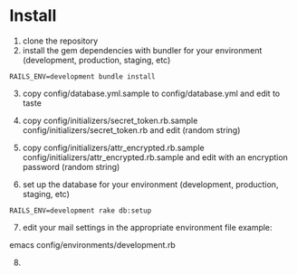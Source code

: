 # Install

1. clone the repository
2. install the gem dependencies with bundler for your environment (development, production, staging, etc)

```shell
RAILS_ENV=development bundle install
```

3. copy config/database.yml.sample to config/database.yml and edit to taste
4. copy config/initializers/secret_token.rb.sample config/initializers/secret_token.rb and edit (random string)
5. copy config/initializers/attr_encrypted.rb.sample config/initializers/attr_encrypted.rb.sample and edit with an encryption password (random string)

6. set up the database for your environment (development, production, staging, etc)

```shell
RAILS_ENV=development rake db:setup
```

7. edit your mail settings in the appropriate environment file
example:

emacs config/environments/development.rb

8. 
